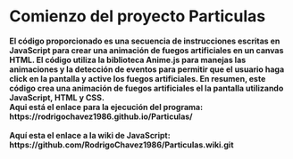 <h1>
Comienzo del proyecto Particulas</h1>
<strong>El código proporcionado es una secuencia de instrucciones escritas en JavaScript para crear una animación de fuegos artificiales en un canvas HTML. El código utiliza la biblioteca Anime.js para manejas las animaciones y la detección de eventos para permitir que el usuario haga click en la pantalla y active los fuegos artificiales. En resumen, este código crea una animación de fuegos artificiales el la pantalla utilizando JavaScript, HTML y  CSS.</strong>
<br><strong>
Aqui está el enlace para la ejecución del programa: https://rodrigochavez1986.github.io/Particulas/ 
</br></strong>
<br><strong>
Aquí esta el enlace a la wiki de JavaScript: https://github.com/RodrigoChavez1986/Particulas.wiki.git
</br></strong>
